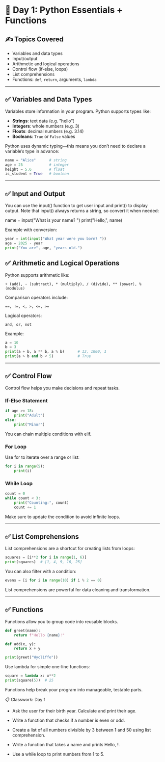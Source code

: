 # 📅 Day 1: Python Essentials + Functions

## ✍️ Topics Covered
- Variables and data types
- Input/output
- Arithmetic and logical operations
- Control flow (if-else, loops)
- List comprehensions
- Functions: `def`, `return`, arguments, `lambda`

---

## ✅ Variables and Data Types
Variables store information in your program. Python supports types like:
- **Strings**: text data (e.g. "hello")
- **Integers**: whole numbers (e.g. 3)
- **Floats**: decimal numbers (e.g. 3.14)
- **Booleans**: `True` or `False` values

Python uses dynamic typing—this means you don’t need to declare a variable’s type in advance:

```python
name = "Alice"      # string
age = 25            # integer
height = 5.6        # float
is_student = True   # boolean
```

---


## ✅ Input and Output

You can use the input() function to get user input and print() to display output. Note that input() always returns a string, so convert it when needed:

name = input("What is your name? ")
print("Hello,", name)

Example with conversion:

```python
year = int(input("What year were you born? "))
age = 2025 - year
print("You are", age, "years old.")
```

## ✅ Arithmetic and Logical Operations

Python supports arithmetic like:

    + (add), - (subtract), * (multiply), / (divide), ** (power), % (modulus)

Comparison operators include:

    ==, !=, <, >, <=, >=

Logical operators:

    and, or, not

Example:
```python
a = 10
b = 3
print(a + b, a ** b, a % b)      # 13, 1000, 1
print(a > b and b < 5)           # True
```

---

## ✅ Control Flow

Control flow helps you make decisions and repeat tasks.
### If-Else Statement
```python
if age >= 18:
    print("Adult")
else:
    print("Minor")
```

You can chain multiple conditions with elif.
### For Loop

Use for to iterate over a range or list:

```python
for i in range(5):
    print(i)
```

### While Loop

```python
count = 0
while count < 3:
    print("Counting:", count)
    count += 1
```
Make sure to update the condition to avoid infinite loops.

---

## ✅ List Comprehensions

List comprehensions are a shortcut for creating lists from loops:

```python
squares = [i**2 for i in range(1, 6)]
print(squares)  # [1, 4, 9, 16, 25]
```
You can also filter with a condition:

```python
evens = [i for i in range(10) if i % 2 == 0]
```
List comprehensions are powerful for data cleaning and transformation.

---

## ✅ Functions

Functions allow you to group code into reusable blocks.

```python
def greet(name):
    return f"Hello {name}!"

def add(x, y):
    return x + y

print(greet("Wycliffe"))
```

Use lambda for simple one-line functions:

```python
square = lambda x: x**2
print(square(5))  # 25
```
Functions help break your program into manageable, testable parts.


📋 Classwork: Day 1

- Ask the user for their birth year. Calculate and print their age.

- Write a function that checks if a number is even or odd.

- Create a list of all numbers divisible by 3 between 1 and 50 using list comprehension.

- Write a function that takes a name and prints Hello, <name>!.

- Use a while loop to print numbers from 1 to 5.
